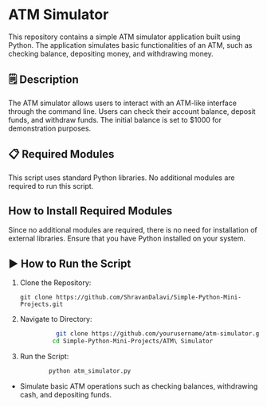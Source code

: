 # ATM Simulator
This repository contains a simple ATM simulator application built using Python. The application simulates basic functionalities of an ATM, such as checking balance, depositing money, and withdrawing money.

## 🗒️ Description
The ATM simulator allows users to interact with an ATM-like interface through the command line. Users can check their account balance, deposit funds, and withdraw funds. The initial balance is set to $1000 for demonstration purposes.

## 📋 Required Modules
This script uses standard Python libraries. No additional modules are required to run this script.

## How to Install Required Modules
Since no additional modules are required, there is no need for installation of external libraries. Ensure that you have Python installed on your system.

##  ▶️ How to Run the Script
1. Clone the Repository:
   ```
   git clone https://github.com/ShravanDalavi/Simple-Python-Mini-Projects.git
   ```
2. Navigate to Directory:
   ```bash 
             git clone https://github.com/yourusername/atm-simulator.git
            cd Simple-Python-Mini-Projects/ATM\ Simulator
   ```
2. Run the Script:
   ```bash 
           python atm_simulator.py
   ```
- Simulate basic ATM operations such as checking balances, withdrawing cash, and depositing funds.

